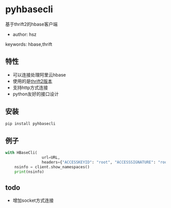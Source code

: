 # pyhbasecli

基于thrift2的hbase客户端

+ author: hsz

keywords: hbase,thrift

## 特性

+ 可以连接处理阿里云hbase
+ 使用的是[thrift2版本](https://github.com/apache/hbase/blob/master/hbase-thrift/src/main/resources/org/apache/hadoop/hbase/thrift2/hbase.thrift?spm=a2c6h.12873639.article-detail.6.216d35d1BSozCF&file=hbase.thrift)
+ 支持http方式连接
+ python友好的接口设计

## 安装

```bash
pip install pyhbasecli
```

## 例子

```python
with HBaseCli(
                url=URL,
                headers={"ACCESSKEYID": "root", "ACCESSSIGNATURE": "root"}) as client:
    nsinfo = client.show_namespaces()
    print(nsinfo)

```

## todo

+ 增加socket方式连接
